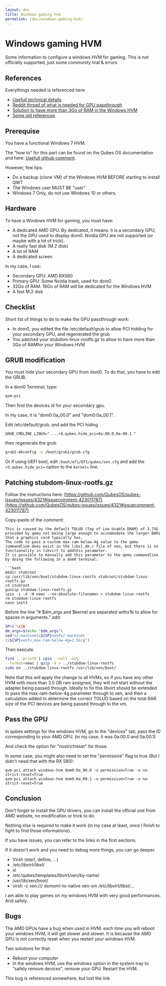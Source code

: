 ```yaml
---
layout: doc
title: Windows gaming hvm
permalink: /doc/windows-gaming-hvm/
---
```


# Windows gaming HVM

Some information to configure a windows HVM for gaming. 
This is not officially supported, just some community trial & errors

## References

Everythings needed is referenced here

- [Usefull technical details](https://paste.debian.net/1043341/)
- [Reddit thread of what is needed for GPU passthrough](https://www.reddit.com/r/Qubes/comments/9hp3e7/gpu_passthrough_howto/)
- [Solution to have more than 3Go of RAM in the Windows HVM](https://github.com/QubesOS/qubes-issues/issues/4321#issuecomment-423011787)
- [Some old references](https://www.reddit.com/r/Qubes/comments/66wk4q/gpu_passthrough/)

## Prerequise

You have a functional Windows 7 HVM.

The "how to" for this part can be found on the Qubes OS documentation and here: [Usefull github comment](https://github.com/QubesOS/qubes-issues/issues/3585#issuecomment-453200971).

However, few tips:

- Do a backup (clone VM) of the Windows HVM BEFORE starting to install QWT
- The Windows user MUST BE "user"
- Windows 7 Only, do not use Windows 10 or others.

## Hardware

To have a Windows HVM for gaming, you must have:

- A dedicated AMD GPU. By dedicated, it means: it is a secondary GPU, not the GPU used to display dom0. Nvidia GPU are not supported (or maybe with a lot of trick).
- A really fast disk (M.2 disk)
- A lot of RAM
- A dedicated screen

In my case, I use:

- Secondary GPU: AMD RX580
- Primary GPU: Some Nvidia trash, used for dom0
- 32Go of RAM. 16Go of RAM will be dedicated for the Windows HVM
- A fast M.2 disk


## Checklist

Short list of things to do to make the GPU passthrough work:

- In dom0, you edited the file /etc/default/grub to allow PCI hidding for your secondary GPU, and regenerated the grub
- You patched your stubdom-linux-rootfs.gz to allow to have more than 3Go of RAMfor your Windows HVM

## GRUB modification

You must hide your secondary GPU from dom0.
To do that, you have to edit the GRUB.

In a dom0 Terminal, type:

```bash
qvm-pci
```

Then find the devices id for your secondary gpu.

In my case, it is "dom0:0a_00.0" and "dom0:0a_00.1".

Edit /etc/default/grub, and add the PCI hiding 

```
GRUB_CMDLINE_LINUX="....rd.qubes.hide_pci=0a:00.0,0a:00.1 "
```

then regenerate the grub 

```bash
grub2-mkconfig -o /boot/grub2/grub.cfg
```

Or if using UEFI boot, edit `/boot/efi/EFI/qubes/xen.cfg` and add the `rd.qubes.hide_pci=` option to the `kernel=` line.

## Patching stubdom-linux-rootfs.gz

Follow the instructions here: [https://github.com/QubesOS/qubes-issues/issues/4321#issuecomment-423011787](https://github.com/QubesOS/qubes-issues/issues/4321#issuecomment-423011787)

Copy-paste of the comment:

```
This is caused by the default TOLUD (Top of Low Usable DRAM) of 3.75G provided by qemu not being large enough to accommodate the larger BARs that a graphics card typically has.
The code to pass a custom max-ram-below-4g value to the qemu commandline does exist in the libxl_dm.c file of xen, but there is no functionality in libvirt to addthis parameter.
It is possible to manually add this parameter to the qemu commandline by doing the following in a dom0 terminal:

```bash
mkdir stubroot
cp /usr/lib/xen/boot/stubdom-linux-rootfs stubroot/stubdom-linux-rootfs.gz
cd stubroot
gunzip stubdom-linux-rootfs.gz
cpio -i -d -H newc --no-absolute-filenames < stubdom-linux-rootfs
rm stubdom-linux-rootfs
nano init3
```

Before the line "# $dm_args and $kernel are separated withx1b to allow for spaces in arguments." add:

```bash
SP=$'\x1b'
dm_args=$(echo "$dm_args"\
sed"s/-machine\\${SP}xenfv/-machine\
\\${SP}xenfv,max-ram-below-4g=3.5G/g")
```
Then execute:

```bash
find . -print0 | cpio --null -ov\
--format=newc | gzip -9 > ../stubdom-linux-rootfs
sudo mv ../stubdom-linux-rootfs /usr/lib/xen/boot/
```


Note that this will apply the change to all HVMs, so if you have any other HVM with more than 3.5 GB ram assigned,
they will not start without the adapter being passed through.
Ideally to fix this libvirt should be extended to pass the max-ram-below-4g parameter through to xen,
and then a calculation added to determine the correct TOLUD based on the total BAR size of the PCI devices
are being passed through to the vm.

## Pass the GPU

In qubes settings for the windows HVM, go to the "devices" tab, pass the ID corresponding to your AMD GPU.
(in my case, it was 0a:00.0 and 0a:00.1)

And check the option for "nostrictreset" for those. 




In some case, you might also need to set the "permissive" flag to true (But I didn't need that with the RX 580): 
```
qvm-pci attach windows-hvm dom0:0a_00.0 -o permissive=True -o no-strict-reset=True
qvm-pci attach windows-hvm dom0:0a_00.1 -o permissive=True -o no-strict-reset=True
```

##  Conclusion

Don’t forget to install the GPU drivers, you can install the official one from AMD website, no modification or trick to do.

Nothing else is required to make it work (in my case at least, once I finish to fight to find those informations).

If you have issues, you can refer to the links in the first sections. 

If it doesn’t work and you need to debug more things, you can go deeper.

- Virsh (start, define, ...)
- /etc/libvirt/libxl/
- xl
- /etc/qubes/templates/libvirt/xen/by-name/
- /usr/lib/xen/boot/
- virsh -c xen:/// domxml-to-native xen-xm /etc/libvirt/libxl/...

I am able to play games on my windows HVM with very good performances. And safely.

## Bugs

The AMD GPUs have a bug when used in HVM: each time you will reboot your windows HVM, it will get slower and slower.
It is because the AMD GPU is not correctly reset when you restart your windows HVM.

Two solutions for that:
- Reboot your computer
- In the windows HVM, use the windows option in the system tray to "safely remove devices", remove your GPU. Restart the HVM.

This bug is referenced somewhere, but lost the link
